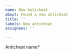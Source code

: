 ```yaml
---
name: New Anticheat
about: Found a new anticheat
title: ''
labels: New anticheat
assignees: ''

---
```


Anticheat name*

